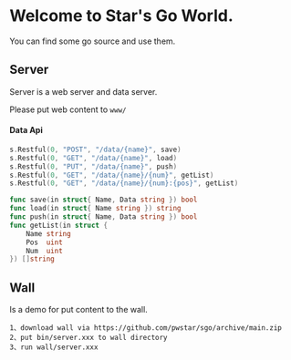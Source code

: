 # Welcome to Star's Go World.

You can find some go source and use them.

## Server

Server is a web server and data server.

Please put web content to ```www/``` 

#### Data Api

```go
s.Restful(0, "POST", "/data/{name}", save)
s.Restful(0, "GET", "/data/{name}", load)
s.Restful(0, "PUT", "/data/{name}", push)
s.Restful(0, "GET", "/data/{name}/{num}", getList)
s.Restful(0, "GET", "/data/{name}/{num}:{pos}", getList)

func save(in struct{ Name, Data string }) bool
func load(in struct{ Name string }) string 
func push(in struct{ Name, Data string }) bool 
func getList(in struct {
	Name string
	Pos  uint
	Num  uint
}) []string
```

## Wall

Is a demo for put content to the wall.

```
1、download wall via https://github.com/pwstar/sgo/archive/main.zip 
2、put bin/server.xxx to wall directory
3、run wall/server.xxx
```

